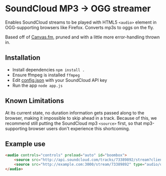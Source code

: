 SoundCloud MP3 -> OGG streamer
==============================

Enables SoundCloud streams to be played with HTML5 `<audio>` element in OGG-supporting browsers like Firefox. Converts mp3s to oggs on the fly.

Based off of [Canvas.fm](https://github.com/olivernn/canvas.fm), pruned and with a little more error-handling thrown in.

## Installation

* Install dependencies `npm install .`
* Ensure ffmpeg is installed `ffmpeg`
* Edit [config.json](config.json) with your SoundCloud API key
* Run the app `node app.js`

## Known Limitations

At its current state, no duration information gets passed along to the browser, making it impossible to skip ahead in a track. Because of this, we recommend still putting the SoundCloud mp3 `<source>` first, so that mp3-supporting browser users don't experience this shortcoming.

## Example use

```HTML
<audio controls="controls" preload="auto" id="boombox">
	<source src="http://api.soundcloud.com/tracks/73389892/stream?client_id=YOUR_CLIENT_ID" type="audio/mpeg">
	<source src="http://example.com:3000/stream/73389892" type="audio/ogg">
</audio>
```
